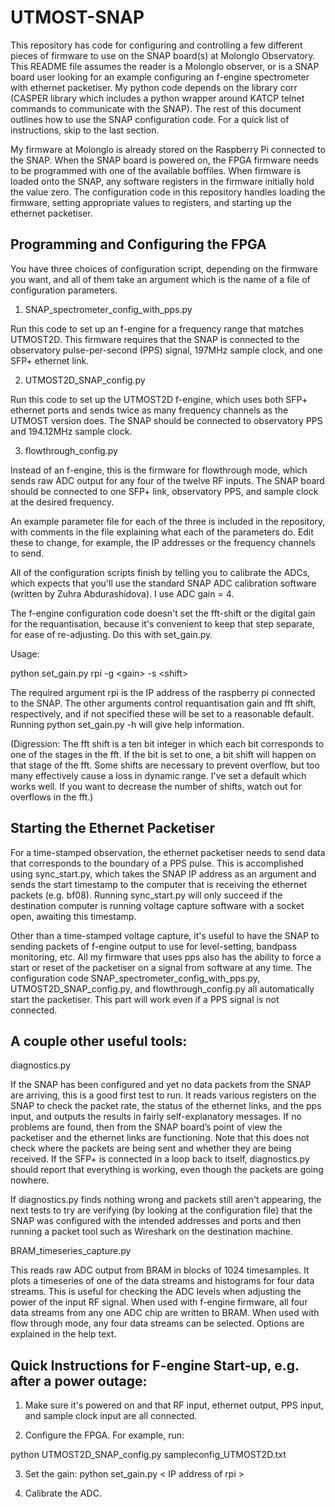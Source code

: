 # UTMOST-SNAP

This repository has code for configuring and controlling a few different pieces of firmware to use on the SNAP board(s) at Molonglo Observatory. This README file assumes the reader is a Molonglo observer, or is a SNAP board user looking for an example configuring an f-engine spectrometer with ethernet packetiser. My python code depends on the library corr (CASPER library which includes a python wrapper around KATCP telnet commands to communicate with the SNAP).  The rest of this document outlines how to use the SNAP configuration code.  For a quick list of instructions, skip to the last section.

My firmware at Molonglo is already stored on the Raspberry Pi connected to the SNAP. When the SNAP board is powered on, the FPGA firmware needs to be programmed with one of the available boffiles. When firmware is loaded onto the SNAP, any software registers in the firmware initially hold the value zero.  The configuration code in this repository handles loading the firmware, setting appropriate values to registers, and starting up the ethernet packetiser.

## Programming and Configuring the FPGA

You have three choices of configuration script, depending on the firmware you want, and all of them take an argument which is the name of a file of configuration parameters.  

1. SNAP_spectrometer_config_with_pps.py 

Run this code to set up an f-engine for a frequency range that matches UTMOST2D. This firmware requires that the SNAP is connected to the observatory pulse-per-second (PPS) signal, 197MHz sample clock, and one SFP+ ethernet link.


2. UTMOST2D_SNAP_config.py

Run this code to set up the UTMOST2D f-engine, which uses both SFP+ ethernet ports and sends twice as many frequency channels as the UTMOST version does.  The SNAP should be connected to observatory PPS and 194.12MHz sample clock.


3. flowthrough_config.py

Instead of an f-engine, this is the firmware for flowthrough mode, which sends raw ADC output for any four of the twelve RF inputs. The SNAP board should be connected to one SFP+ link, observatory PPS, and sample clock at the desired frequency.

An example parameter file for each of the three is included in the repository, with comments in the file explaining what each of the parameters do. Edit these to change, for example, the IP addresses or the frequency channels to send.

All of the configuration scripts finish by telling you to calibrate the ADCs, which expects that you'll use the standard SNAP ADC calibration software (written by Zuhra Abdurashidova). I use ADC gain = 4.

The f-engine configuration code doesn't set the fft-shift or the digital gain for the requantisation, because it's convenient to keep that step separate, for ease of re-adjusting.  Do this with set_gain.py. 

  Usage:
  
  python set_gain.py rpi -g \<gain\> -s \<shift\>
  
  The required argument rpi is the IP address of the raspberry pi connected to the SNAP. The other arguments control requantisation     gain and fft shift,  respectively, and if not specified these will be set to a reasonable default. Running python set_gain.py -h will give help information.  

(Digression: The fft shift is a ten bit integer in which each bit corresponds to one of the stages in the fft. If the bit is set to one, a bit shift will happen on that stage of the fft.  Some shifts are necessary to prevent overflow, but too many effectively cause a loss in dynamic range.  I've set a default which works well. If you want to decrease the number of shifts, watch out for overflows in the fft.) 

## Starting the Ethernet Packetiser
For a time-stamped observation, the ethernet packetiser needs to send data that corresponds to the boundary of a PPS pulse. This is accomplished using sync_start.py, which takes the SNAP IP address as an argument and sends the start timestamp to the computer that is receiving the ethernet packets (e.g. bf08).  Running sync_start.py will only succeed if the destination computer is running voltage capture software with a socket open, awaiting this timestamp.

Other than a time-stamped voltage capture, it's useful to have the SNAP to sending packets of f-engine output to use for level-setting, bandpass monitoring, etc.  All my firmware that uses pps also has the ability to force a start or reset of the packetiser on a signal from software at any time.  The configuration code SNAP_spectrometer_config_with_pps.py, UTMOST2D_SNAP_config.py, and flowthrough_config.py all automatically start the packetiser.  This part will work even if a PPS signal is not connected.

## A couple other useful tools:

diagnostics.py

If the SNAP has been configured and yet no data packets from the SNAP are arriving, this is a good first test to run.  It reads various registers on the SNAP to check the packet rate, the status of the ethernet links, and the pps input, and outputs the results in fairly self-explanatory messages.  If no problems are found, then from the SNAP board’s point of view the packetiser and the ethernet links are functioning. Note that this does not check where the packets are being sent and whether they are being received. If the SFP+ is connected in a loop back to itself, diagnostics.py should report that everything is working, even though the packets are going nowhere. 

If diagnostics.py finds nothing wrong and packets still aren't appearing, the next tests to try are verifying (by looking at the configuration file) that the SNAP was configured with the intended addresses and ports and then running a packet tool such as Wireshark on the destination machine.

BRAM_timeseries_capture.py

This reads raw ADC output from BRAM in blocks of 1024 timesamples. It plots a timeseries of one of the data streams and histograms for four data streams.  This is useful for checking the ADC levels when adjusting the power of the input RF signal. When used with f-engine firmware, all four data streams from any one ADC chip are written to BRAM. When used with flow through mode, any four data streams can be selected. Options are explained in the help text.

## Quick Instructions for F-engine Start-up, e.g. after a power outage:

1. Make sure it's powered on and that RF input, ethernet output, PPS input, and sample clock input are all connected.

2. Configure the FPGA. For example, run:

python UTMOST2D_SNAP_config.py sampleconfig_UTMOST2D.txt

3. Set the gain:
python set_gain.py \< IP address of rpi \>

4. Calibrate the ADC.



